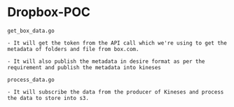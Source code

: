 # Dropbox-POC

`get_box_data.go `

    - It will get the token from the API call which we're using to get the metadata of folders and file from box.com. 

    - It will also publish the metadata in desire format as per the requirement and publish the metadata into kineses

`process_data.go` 

    - It will subscribe the data from the producer of Kineses and process the data to store into s3.
